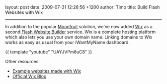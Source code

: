 layout: post
date: 2009-07-31 12:26:56 +1200
author: Timo
title: Build Flash Websites with Wix



----

In addition to the popular [Moonfruit](http://www.wix.com/sample/website) solution, we've now added [Wix](http://wix.com) as a second [Flash Website Builder](https://iwantmyname.com/features/applications/custom-domain-apps/websites/wix-make-flash-website-own-url) service. Wix is a complete hosting platform which also lets you use your own domain name. Linking domains to Wix works as easy as usual from your iWantMyName dashboard.

{{ template "youtube" "UAYJVPm8uC8" }}

Other resources:

- [Example websites made with Wix](http://www.wix.com/sample/website)
- [Official Wix Blog](http://blog.wix.com)
